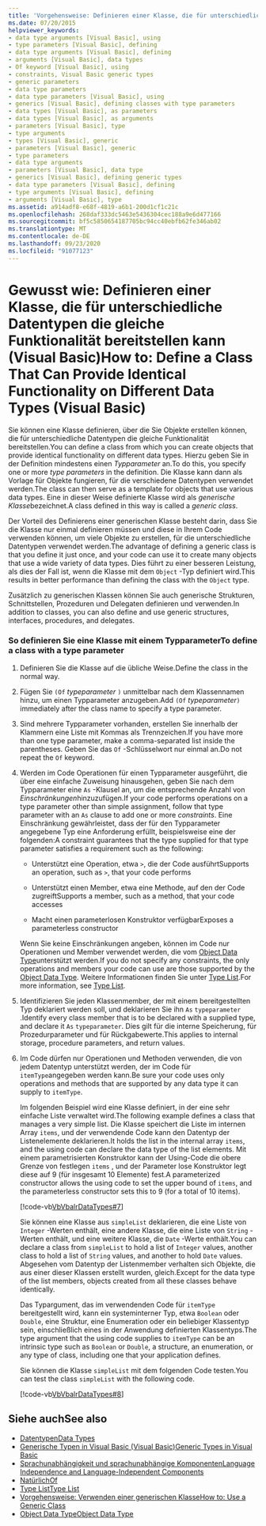```yaml
---
title: 'Vorgehensweise: Definieren einer Klasse, die für unterschiedliche Datentypen die gleiche Funktionalität bereitstellen kann'
ms.date: 07/20/2015
helpviewer_keywords:
- data type arguments [Visual Basic], using
- type parameters [Visual Basic], defining
- data type arguments [Visual Basic], defining
- arguments [Visual Basic], data types
- Of keyword [Visual Basic], using
- constraints, Visual Basic generic types
- generic parameters
- data type parameters
- data type parameters [Visual Basic], using
- generics [Visual Basic], defining classes with type parameters
- data types [Visual Basic], as parameters
- data types [Visual Basic], as arguments
- parameters [Visual Basic], type
- type arguments
- types [Visual Basic], generic
- parameters [Visual Basic], generic
- type parameters
- data type arguments
- parameters [Visual Basic], data type
- generics [Visual Basic], defining generic types
- data type parameters [Visual Basic], defining
- type arguments [Visual Basic], defining
- arguments [Visual Basic], type
ms.assetid: a914adf8-e68f-4819-a6b1-200d1cf1c21c
ms.openlocfilehash: 268daf333dc5463e5436304cec188a9e6d477166
ms.sourcegitcommit: bf5c5850654187705bc94cc40ebfb62fe346ab02
ms.translationtype: MT
ms.contentlocale: de-DE
ms.lasthandoff: 09/23/2020
ms.locfileid: "91077123"
---
```

# <a name="how-to-define-a-class-that-can-provide-identical-functionality-on-different-data-types-visual-basic"></a><span data-ttu-id="2bb65-102">Gewusst wie: Definieren einer Klasse, die für unterschiedliche Datentypen die gleiche Funktionalität bereitstellen kann (Visual Basic)</span><span class="sxs-lookup"><span data-stu-id="2bb65-102">How to: Define a Class That Can Provide Identical Functionality on Different Data Types (Visual Basic)</span></span>

<span data-ttu-id="2bb65-103">Sie können eine Klasse definieren, über die Sie Objekte erstellen können, die für unterschiedliche Datentypen die gleiche Funktionalität bereitstellen.</span><span class="sxs-lookup"><span data-stu-id="2bb65-103">You can define a class from which you can create objects that provide identical functionality on different data types.</span></span> <span data-ttu-id="2bb65-104">Hierzu geben Sie in der Definition mindestens einen *Typparameter* an.</span><span class="sxs-lookup"><span data-stu-id="2bb65-104">To do this, you specify one or more *type parameters* in the definition.</span></span> <span data-ttu-id="2bb65-105">Die Klasse kann dann als Vorlage für Objekte fungieren, für die verschiedene Datentypen verwendet werden.</span><span class="sxs-lookup"><span data-stu-id="2bb65-105">The class can then serve as a template for objects that use various data types.</span></span> <span data-ttu-id="2bb65-106">Eine in dieser Weise definierte Klasse wird als *generische Klasse*bezeichnet.</span><span class="sxs-lookup"><span data-stu-id="2bb65-106">A class defined in this way is called a *generic class*.</span></span>  
  
 <span data-ttu-id="2bb65-107">Der Vorteil des Definierens einer generischen Klasse besteht darin, dass Sie die Klasse nur einmal definieren müssen und diese in Ihrem Code verwenden können, um viele Objekte zu erstellen, für die unterschiedliche Datentypen verwendet werden.</span><span class="sxs-lookup"><span data-stu-id="2bb65-107">The advantage of defining a generic class is that you define it just once, and your code can use it to create many objects that use a wide variety of data types.</span></span> <span data-ttu-id="2bb65-108">Dies führt zu einer besseren Leistung, als dies der Fall ist, wenn die Klasse mit dem `Object` -Typ definiert wird.</span><span class="sxs-lookup"><span data-stu-id="2bb65-108">This results in better performance than defining the class with the `Object` type.</span></span>  
  
 <span data-ttu-id="2bb65-109">Zusätzlich zu generischen Klassen können Sie auch generische Strukturen, Schnittstellen, Prozeduren und Delegaten definieren und verwenden.</span><span class="sxs-lookup"><span data-stu-id="2bb65-109">In addition to classes, you can also define and use generic structures, interfaces, procedures, and delegates.</span></span>  
  
### <a name="to-define-a-class-with-a-type-parameter"></a><span data-ttu-id="2bb65-110">So definieren Sie eine Klasse mit einem Typparameter</span><span class="sxs-lookup"><span data-stu-id="2bb65-110">To define a class with a type parameter</span></span>  
  
1. <span data-ttu-id="2bb65-111">Definieren Sie die Klasse auf die übliche Weise.</span><span class="sxs-lookup"><span data-stu-id="2bb65-111">Define the class in the normal way.</span></span>  
  
2. <span data-ttu-id="2bb65-112">Fügen Sie `(Of` *typeparameter* `)` unmittelbar nach dem Klassennamen hinzu, um einen Typparameter anzugeben.</span><span class="sxs-lookup"><span data-stu-id="2bb65-112">Add `(Of` *typeparameter*`)` immediately after the class name to specify a type parameter.</span></span>  
  
3. <span data-ttu-id="2bb65-113">Sind mehrere Typparameter vorhanden, erstellen Sie innerhalb der Klammern eine Liste mit Kommas als Trennzeichen.</span><span class="sxs-lookup"><span data-stu-id="2bb65-113">If you have more than one type parameter, make a comma-separated list inside the parentheses.</span></span> <span data-ttu-id="2bb65-114">Geben Sie das `Of` -Schlüsselwort nur einmal an.</span><span class="sxs-lookup"><span data-stu-id="2bb65-114">Do not repeat the `Of` keyword.</span></span>  
  
4. <span data-ttu-id="2bb65-115">Werden im Code Operationen für einen Typparameter ausgeführt, die über eine einfache Zuweisung hinausgehen, geben Sie nach dem Typparameter eine `As` -Klausel an, um die entsprechende Anzahl von *Einschränkungen*hinzuzufügen.</span><span class="sxs-lookup"><span data-stu-id="2bb65-115">If your code performs operations on a type parameter other than simple assignment, follow that type parameter with an `As` clause to add one or more *constraints*.</span></span> <span data-ttu-id="2bb65-116">Eine Einschränkung gewährleistet, dass der für den Typparameter angegebene Typ eine Anforderung erfüllt, beispielsweise eine der folgenden:</span><span class="sxs-lookup"><span data-stu-id="2bb65-116">A constraint guarantees that the type supplied for that type parameter satisfies a requirement such as the following:</span></span>  
  
    - <span data-ttu-id="2bb65-117">Unterstützt eine Operation, etwa `>`, die der Code ausführt</span><span class="sxs-lookup"><span data-stu-id="2bb65-117">Supports an operation, such as `>`, that your code performs</span></span>  
  
    - <span data-ttu-id="2bb65-118">Unterstützt einen Member, etwa eine Methode, auf den der Code zugreift</span><span class="sxs-lookup"><span data-stu-id="2bb65-118">Supports a member, such as a method, that your code accesses</span></span>  
  
    - <span data-ttu-id="2bb65-119">Macht einen parameterlosen Konstruktor verfügbar</span><span class="sxs-lookup"><span data-stu-id="2bb65-119">Exposes a parameterless constructor</span></span>  
  
     <span data-ttu-id="2bb65-120">Wenn Sie keine Einschränkungen angeben, können im Code nur Operationen und Member verwendet werden, die vom [Object Data Type](../../../language-reference/data-types/object-data-type.md)unterstützt werden.</span><span class="sxs-lookup"><span data-stu-id="2bb65-120">If you do not specify any constraints, the only operations and members your code can use are those supported by the [Object Data Type](../../../language-reference/data-types/object-data-type.md).</span></span> <span data-ttu-id="2bb65-121">Weitere Informationen finden Sie unter [Type List](../../../language-reference/statements/type-list.md).</span><span class="sxs-lookup"><span data-stu-id="2bb65-121">For more information, see [Type List](../../../language-reference/statements/type-list.md).</span></span>  
  
5. <span data-ttu-id="2bb65-122">Identifizieren Sie jeden Klassenmember, der mit einem bereitgestellten Typ deklariert werden soll, und deklarieren Sie ihn `As` `typeparameter` .</span><span class="sxs-lookup"><span data-stu-id="2bb65-122">Identify every class member that is to be declared with a supplied type, and declare it `As` `typeparameter`.</span></span> <span data-ttu-id="2bb65-123">Dies gilt für die interne Speicherung, für Prozedurparameter und für Rückgabewerte.</span><span class="sxs-lookup"><span data-stu-id="2bb65-123">This applies to internal storage, procedure parameters, and return values.</span></span>  
  
6. <span data-ttu-id="2bb65-124">Im Code dürfen nur Operationen und Methoden verwenden, die von jedem Datentyp unterstützt werden, der im Code für `itemType`angegeben werden kann.</span><span class="sxs-lookup"><span data-stu-id="2bb65-124">Be sure your code uses only operations and methods that are supported by any data type it can supply to `itemType`.</span></span>  
  
     <span data-ttu-id="2bb65-125">Im folgenden Beispiel wird eine Klasse definiert, in der eine sehr einfache Liste verwaltet wird.</span><span class="sxs-lookup"><span data-stu-id="2bb65-125">The following example defines a class that manages a very simple list.</span></span> <span data-ttu-id="2bb65-126">Die Klasse speichert die Liste im internen Array `items`, und der verwendende Code kann den Datentyp der Listenelemente deklarieren.</span><span class="sxs-lookup"><span data-stu-id="2bb65-126">It holds the list in the internal array `items`, and the using code can declare the data type of the list elements.</span></span> <span data-ttu-id="2bb65-127">Mit einem parametrisierten Konstruktor kann der Using-Code die obere Grenze von festlegen `items` , und der Parameter lose Konstruktor legt diese auf 9 (für insgesamt 10 Elemente) fest.</span><span class="sxs-lookup"><span data-stu-id="2bb65-127">A parameterized constructor allows the using code to set the upper bound of `items`, and the parameterless constructor sets this to 9 (for a total of 10 items).</span></span>  
  
     [!code-vb[VbVbalrDataTypes#7](~/samples/snippets/visualbasic/VS_Snippets_VBCSharp/VbVbalrDataTypes/VB/Class1.vb#7)]  
  
     <span data-ttu-id="2bb65-128">Sie können eine Klasse aus `simpleList` deklarieren, die eine Liste von `Integer` -Werten enthält, eine andere Klasse, die eine Liste von `String` -Werten enthält, und eine weitere Klasse, die `Date` -Werte enthält.</span><span class="sxs-lookup"><span data-stu-id="2bb65-128">You can declare a class from `simpleList` to hold a list of `Integer` values, another class to hold a list of `String` values, and another to hold `Date` values.</span></span> <span data-ttu-id="2bb65-129">Abgesehen vom Datentyp der Listenmember verhalten sich Objekte, die aus einer dieser Klassen erstellt wurden, gleich.</span><span class="sxs-lookup"><span data-stu-id="2bb65-129">Except for the data type of the list members, objects created from all these classes behave identically.</span></span>  
  
     <span data-ttu-id="2bb65-130">Das Typargument, das im verwendenden Code für `itemType` bereitgestellt wird, kann ein systeminterner Typ, etwa `Boolean` oder `Double`, eine Struktur, eine Enumeration oder ein beliebiger Klassentyp sein, einschließlich eines in der Anwendung definierten Klassentyps.</span><span class="sxs-lookup"><span data-stu-id="2bb65-130">The type argument that the using code supplies to `itemType` can be an intrinsic type such as `Boolean` or `Double`, a structure, an enumeration, or any type of class, including one that your application defines.</span></span>  
  
     <span data-ttu-id="2bb65-131">Sie können die Klasse `simpleList` mit dem folgenden Code testen.</span><span class="sxs-lookup"><span data-stu-id="2bb65-131">You can test the class `simpleList` with the following code.</span></span>  
  
     [!code-vb[VbVbalrDataTypes#8](~/samples/snippets/visualbasic/VS_Snippets_VBCSharp/VbVbalrDataTypes/VB/Class1.vb#8)]  
  
## <a name="see-also"></a><span data-ttu-id="2bb65-132">Siehe auch</span><span class="sxs-lookup"><span data-stu-id="2bb65-132">See also</span></span>

- [<span data-ttu-id="2bb65-133">Datentypen</span><span class="sxs-lookup"><span data-stu-id="2bb65-133">Data Types</span></span>](index.md)
- [<span data-ttu-id="2bb65-134">Generische Typen in Visual Basic (Visual Basic)</span><span class="sxs-lookup"><span data-stu-id="2bb65-134">Generic Types in Visual Basic</span></span>](generic-types.md)
- [<span data-ttu-id="2bb65-135">Sprachunabhängigkeit und sprachunabhängige Komponenten</span><span class="sxs-lookup"><span data-stu-id="2bb65-135">Language Independence and Language-Independent Components</span></span>](../../../../standard/language-independence-and-language-independent-components.md)
- [<span data-ttu-id="2bb65-136">Natürlich</span><span class="sxs-lookup"><span data-stu-id="2bb65-136">Of</span></span>](../../../language-reference/statements/of-clause.md)
- [<span data-ttu-id="2bb65-137">Type List</span><span class="sxs-lookup"><span data-stu-id="2bb65-137">Type List</span></span>](../../../language-reference/statements/type-list.md)
- [<span data-ttu-id="2bb65-138">Vorgehensweise: Verwenden einer generischen Klasse</span><span class="sxs-lookup"><span data-stu-id="2bb65-138">How to: Use a Generic Class</span></span>](how-to-use-a-generic-class.md)
- [<span data-ttu-id="2bb65-139">Object Data Type</span><span class="sxs-lookup"><span data-stu-id="2bb65-139">Object Data Type</span></span>](../../../language-reference/data-types/object-data-type.md)
